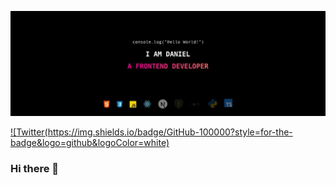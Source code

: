 ![Daniel Onaolapo](1500x500.jpeg)

<a href="https://twitter.com/1DanielOnaolapo">
![Twitter(https://img.shields.io/badge/GitHub-100000?style=for-the-badge&logo=github&logoColor=white)
</a>

### Hi there 👋

<!--
**onadan/onadan** is a ✨ _special_ ✨ repository because its `README.md` (this file) appears on your GitHub profile.

Here are some ideas to get you started:

- 🔭 I’m currently working on ...
- 🌱 I’m currently learning ...
- 👯 I’m looking to collaborate on ...
- 🤔 I’m looking for help with ...
- 💬 Ask me about ...
- 📫 How to reach me: ...
- 😄 Pronouns: ...
- ⚡ Fun fact: ...
-->

